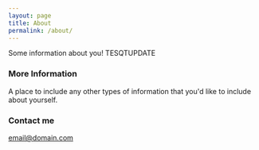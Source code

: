 ```yaml
---
layout: page
title: About
permalink: /about/
---
```


Some information about you!     TESQTUPDATE

### More Information

A place to include any other types of information that you'd like to include about yourself. 

### Contact me

[email@domain.com](mailto:email@domain.com)